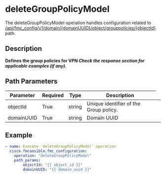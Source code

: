 # deleteGroupPolicyModel

The deleteGroupPolicyModel operation handles configuration related to [/api/fmc_config/v1/domain/{domainUUID}/object/grouppolicies/{objectId}](/paths//api/fmc_config/v1/domain/{domain_uuid}/object/grouppolicies/{object_id}.md) path.&nbsp;
## Description
**Defines  the group policies for VPN _Check the response section for applicable examples (if any)._**

## Path Parameters
| Parameter | Required | Type | Description |
| --------- | -------- | ---- | ----------- |
| objectId | True | string <td colspan=3> Unique identifier of the Group policy. |
| domainUUID | True | string <td colspan=3> Domain UUID |

## Example
```yaml
- name: Execute 'deleteGroupPolicyModel' operation
  cisco.fmcansible.fmc_configuration:
    operation: "deleteGroupPolicyModel"
    path_params:
        objectId: "{{ object_id }}"
        domainUUID: "{{ domain_uuid }}"

```
